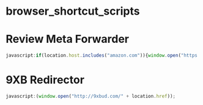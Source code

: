 # browser_shortcut_scripts

# Review Meta Forwarder
```javascript
javascript:if(location.host.includes("amazon.com")){window.open("https://reviewmeta.com/search?q=" + encodeURIComponent(location.href))}else{alert("You can only click/use this on Amazon.com product listings! Go to an Amazon product page and click this again.")};
```

# 9XB Redirector
```javascript
javascript:(window.open("http://9xbud.com/" + location.href));
```
